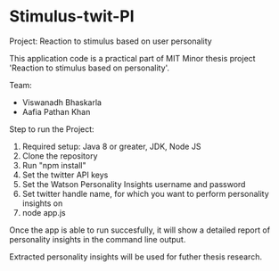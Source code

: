 # Stimulus-twit-PI

Project: Reaction to stimulus based on user personality

This application code is a practical part of MIT Minor thesis project 'Reaction to stimulus based on personality'.

Team:
- Viswanadh Bhaskarla
- Aafia Pathan Khan

Step to run the Project:
1. Required setup: Java 8 or greater, JDK, Node JS
2. Clone the repository
3. Run "npm install"
4. Set the twitter API keys
5. Set the Watson Personality Insights username and password
6. Set twitter handle name, for which you want to perform personality insights on
7. node app.js

Once the app is able to run succesfully, it will show a detailed report of personality insights in the command line output.

Extracted personality insights will be used for futher thesis research.
